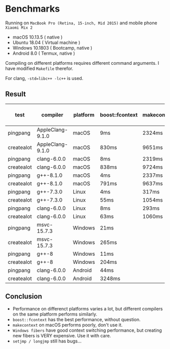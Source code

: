 # Benchmarks

Running on `MacBook Pro (Retina, 15-inch, Mid 2015)` and mobile phone `Xiaomi Mix 2`

* macOS 10.13.5 ( native )
* Ubuntu 18.04 ( Virtual machine )
* Windows 10.1803 ( Bootcamp, native )
* Android 8.0 ( Termux, native )

Compiling on different platforms requires different command arguments. I have modified `Makefile` therefor.

For clang, `-std=libc++ -lc++` is used.

## Result

| test       | compiler         | platform | boost::fcontext | makecontext | Windows fibers | setjmp / longjmp |
|------------|------------------|----------|-----------------|-------------|----------------|------------------|
| pingpang   | AppleClang-9.1.0 | macOS    | 9ms             | 2324ms      |                |                  |
| createalot | AppleClang-9.1.0 | macOS    | 830ms           | 9651ms      |                |                  |
| pingpang   | clang-6.0.0      | macOS    | 8ms             | 2319ms      |                |                  |
| createalot | clang-6.0.0      | macOS    | 838ms           | 9724ms      |                |                  |
| pingpang   | g++-8.1.0        | macOS    | 4ms             | 2337ms      |                |                  |
| createalot | g++-8.1.0        | macOS    | 791ms           | 9637ms      |                |                  |
| pingpang   | g++-7.3.0        | Linux    | 4ms             | 317ms       |                |                  |
| createalot | g++-7.3.0        | Linux    | 55ms            | 1054ms      |                |                  |
| pingpang   | clang-6.0.0      | Linux    | 8ms             | 293ms       |                |                  |
| createalot | clang-6.0.0      | Linux    | 63ms            | 1060ms      |                |                  |
| pingpang   | msvc-15.7.3      | Windows  | 21ms            |             | 37ms           |                  |
| createalot | msvc-15.7.3      | Windows  | 265ms           |             | 12997ms        |                  |
| pingpang   | g++-8            | Windows  | 11ms            |             | 36ms           |                  |
| createalot | g++-8            | Windows  | 204ms           |             | 16135ms        |                  |
| pingpang   | clang-6.0.0      | Android  | 44ms            |             |                | crash            |
| createalot | clang-6.0.0      | Android  | 3248ms          |             |                | crash            |

## Conclusion

* Performance on differenct platforms varies a lot, but different compilers on the same platform performs similarly.
* `boost::fcontext` has the best performance, without question.
* `makecontext` on macOS performs poorly, don't use it.
* `Windows fibers` have good context switching performance, but creating new fibers is VERY expensive. Use it with care.
* `setjmp / longjmp` still has bugs...

